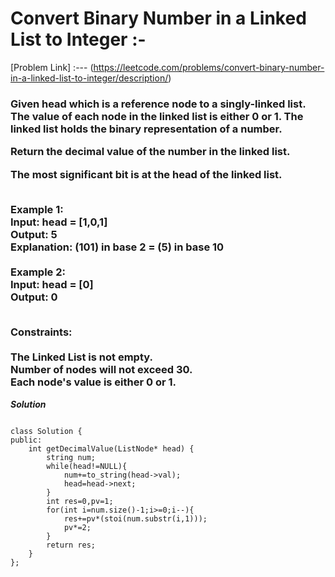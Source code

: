 # Convert Binary Number in a Linked List to Integer :-

[Problem Link] :--- (https://leetcode.com/problems/convert-binary-number-in-a-linked-list-to-integer/description/)

<h3>
Given head which is a reference node to a singly-linked list. The value of each node in the linked list is either 0 or 1. The linked list holds the binary representation of a number.

Return the decimal value of the number in the linked list.

The most significant bit is at the head of the linked list.<br><br>

Example 1:<br>
Input: head = [1,0,1]<br>
Output: 5<br>
Explanation: (101) in base 2 = (5) in base 10<br><br>
Example 2:<br>
Input: head = [0]<br>
Output: 0<br><br>
 
Constraints:<br><br>
The Linked List is not empty.<br>
Number of nodes will not exceed 30.<br>
Each node's value is either 0 or 1.<br>
  
</h3>

***Solution***

```

class Solution {
public:
    int getDecimalValue(ListNode* head) {
        string num;
        while(head!=NULL){
            num+=to_string(head->val);
            head=head->next;
        }
        int res=0,pv=1;
        for(int i=num.size()-1;i>=0;i--){
            res+=pv*(stoi(num.substr(i,1)));
            pv*=2;
        }
        return res;
    }
};

```
